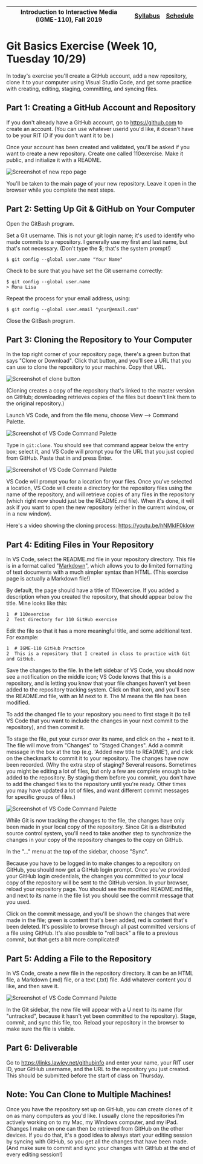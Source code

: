 |<a name="start"></a>Introduction to Interactive Media (IGME-110), Fall 2019 | [Syllabus](https://lawleyfall2019.github.io/110-fall2019/) | [Schedule](https://lawleyfall2019.github.io/110-fall2019/schedule.html#week10) |
|----|----|----|


# Git Basics Exercise (Week 10, Tuesday 10/29) 

In today's exercise you'll create a GitHub account, add a new repository, clone it to your computer using Visual Studio Code, and get some practice with creating, editing, staging, committing, and syncing files. 

## Part 1: Creating a GitHub Account and Repository 

If you don't already have a GitHub account, go to https://github.com to create an account. (You can use whatever userid you'd like, it doesn't have to be your RIT ID if you don't want it to be.) 

Once your account has been created and validated, you'll be asked if you want to create a new repository. Create one called 110exercise. Make it public, and initialize it with a README. 

![Screenshot of new repo page](vsNewRepo.png) 

You'll be taken to the main page of your new repository. Leave it open in the browser while you complete the next steps. 

## Part 2: Setting Up Git & GitHub on Your Computer

Open the GitBash program. 

Set a Git username. This is not your git login name; it's used to identify who made commits to a repository. I generally use my first and last name, but that's not necessary. (Don't type the $; that's the system prompt!)

    $ git config --global user.name "Your Name"

Check to be sure that you have set the Git username correctly:

    $ git config --global user.name
    > Mona Lisa

Repeat the process for your email address, using:

    $ git config --global user.email "your@email.com"

Close the GitBash program. 

## Part 3: Cloning the Repository to Your Computer

In the top right corner of your repository page, there's a green button that says "Clone or Download". Click that button, and you'll see a URL that you can use to clone the repository to your machine. Copy that URL. 

![Screenshot of clone button](vsCloneButton.PNG) 

(Cloning creates a copy of the repository that's linked to the master version on GitHub; downloading retrieves copies of the files but doesn't link them to the original repository.) 

Launch VS Code, and from the file menu, choose View --> Command Palette. 

![Screenshot of VS Code Command Palette](vsCommandPalette.png) 

Type in `git:clone`. You should see that command appear below the entry box; select it, and VS Code will prompt you for the URL that you just copied from GitHub. Paste that in and press Enter. 

![Screenshot of VS Code Command Palette](vsCommandPrompt.png) 

VS Code will prompt you for a location for your files. Once you've selected a location, VS Code will create a directory for the repository files using the name of the repository, and will retrieve copies of any files in the repository (which right now should just be the README.md file). When it's done, it will ask if you want to open the new repository (either in the current window, or in a new window). 

Here's a video showing the cloning process: https://youtu.be/hNMkIF0klow 

## Part 4: Editing Files in Your Repository

In VS Code, select the README.md file in your repository directory. This file is in a format called "[Markdown](https://guides.github.com/features/mastering-markdown/)", which allows you to do limited formatting of text documents with a much simpler syntax than HTML. (This exercise page is actually a Markdown file!)

By default, the page should have a title of 110exercise. If you added a description when you created the repository, that should appear below the title. Mine looks like this:

    1  # 110exercise
    2  Test directory for 110 GitHub exercise

Edit the file so that it has a more meaningful title, and some additional text. For example:

    1  # IGME-110 GitHub Practice
    2  This is a repository that I created in class to practice with Git and GitHub. 

Save the changes to the file. In the left sidebar of VS Code, you should now see a notification on the middle icon; VS Code knows that this is a repository, and is letting you know that your file changes haven't yet been added to the repository tracking system. Click on that icon, and you'll see the README.md file, with an M next to it. The M means the file has been modified. 

To add the changed file to your repository you need to first stage it (to tell VS Code that you want to include the changes in your next commit to the repository), and then commit it. 

To stage the file, put your cursor over its name, and click on the + next to it. The file will move from "Changes" to "Staged Changes". Add a commit message in the box at the top (e.g. 'Added new title to README'), and click on the checkmark to commit it to your repository. The changes have now been recorded. (Why the extra step of staging? Several reasons. Sometimes you might be editing a lot of files, but only a few are complete enough to be added to the repository. By staging them before you commit, you don't have to add the changed files to the repository until you're ready. Other times you may have updated a lot of files, and want different commit messages for specific groups of files.) 

![Screenshot of VS Code Command Palette](vsExampleCommit.png) 

While Git is now tracking the changes to the file, the changes have only been made in your local copy of the repository. Since Git is a distributed source control system, you'll need to take another step to synchronize the changes in your copy of the repository changes to the copy on GitHub. 

In the "..." menu at the top of the sidebar, choose "Sync".

Because you have to be logged in to make changes to a repository on GitHub, you should now get a GitHub login prompt. Once you've provided your GitHub login credentials, the changes you committed to your local copy of the repository will be sent to the GitHub version. In your browser, reload your repository page. You should see the modified README.md file, and next to its name in the file list you should see the commit message that you used. 

Click on the commit message, and you'll be shown the changes that were made in the file; green is content that's been added, red is content that's been deleted. It's possible to browse through all past committed versions of a file using GitHub. It's also possible to "roll back" a file to a previous commit, but that gets a bit more complicated!

## Part 5: Adding a File to the Repository

In VS Code, create a new file in the repository directory. It can be an HTML file, a Markdown (.md) file, or a text (.txt) file. Add whatever content you'd like, and then save it. 

![Screenshot of VS Code Command Palette](vsExampleFile.png) 

In the Git sidebar, the new file will appear with a U next to its name (for "untracked", because it hasn't yet been committed to the repository). Stage, commit, and sync this file, too.  Reload your repository in the browser to make sure the file is visible.

## Part 6: Deliverable
Go to https://links.lawley.net/githubinfo and enter your name, your RIT user ID, your GitHub username, and the URL to the repository you just created. This should be submitted before the start of class on Thursday. 

## Note: You Can Clone to Multiple Machines!
Once you have the repository set up on GitHub, you can create clones of it on as many computers as you'd like. I usually clone the repositories I'm actively working on to my Mac, my Windows computer, and my iPad. Changes I make on one can then be retrieved from GitHub on the other devices. If you do that, it's a good idea to always start your editing session by syncing with GitHub, so you get all the changes that have been made. (And make sure to commit and sync your changes with GitHub at the end of every editing session!)


